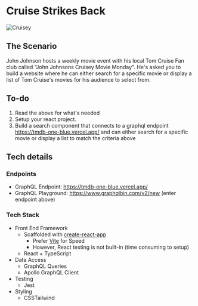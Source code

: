 ﻿# Cruise Strikes Back

![Cruisey](https://media.giphy.com/media/D16XHdsB1PBxm/giphy.gif)

## The Scenario

John Johnson hosts a weekly movie event with his local Tom Cruise Fan club called "John Johnsons Cruisey Movie Monday". He's asked you to build a website where he can either search for a specific movie or display a list of Tom Cruise's movies for his audience to select from.

## To-do

1. Read the above for what's needed
2. Setup your react project.
3. Build a search component that connects to a graphql endpoint https://tmdb-one-blue.vercel.app/ and can either search for a specific movie or display a list to match the criteria above

## Tech details

### Endpoints

- GraphQL Endpoint: https://tmdb-one-blue.vercel.app/
- GraphQL Playground: https://www.graphqlbin.com/v2/new (enter endpoint above)

### Tech Stack

- Front End Framework
  - Scaffolded with [create-react-app](https://create-react-app.dev/)
    - Prefer [Vite](https://vitejs.dev/) for Speed
    - However, React testing is not built-in (time consuming to setup)
  - React + TypeScript
- Data Access
  - GraphQL Queries
  - Apollo GraphQL Client
- Testing
  - Jest
- Styling
  - CSSTailwind
